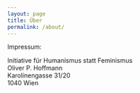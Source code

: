 ```yaml
---
layout: page
title: Über
permalink: /about/
---
```


<amp-img width="600" height="300" layout="responsive" src="http://lorempixel.com/600/300/sports"></amp-img>

Impressum:

Initiative für Humanismus statt Feminismus<br>
Oliver P. Hoffmann<br>
Karolinengasse 31/20<br>
1040 Wien
